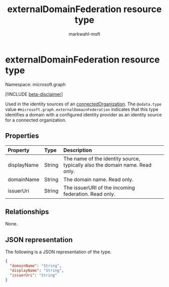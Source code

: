 ﻿---
title: "externalDomainFederation resource type"
description: "The externalDomainFederation type identifies a non-tenant domain with a configured identity provider as an identity source for a connected organization."
localization_priority: Normal
author: "markwahl-msft"
ms.prod: "microsoft-identity-platform"
doc_type: "resourcePageType"
---

# externalDomainFederation resource type

Namespace: microsoft.graph

[!INCLUDE [beta-disclaimer](../../includes/beta-disclaimer.md)]

Used in the identity sources of an [connectedOrganization](connectedOrganization.md). The `@odata.type` value `#microsoft.graph.externalDomainFederation` indicates that this type identifies a domain with a configured identity provider as an identity source for a connected organization.

## Properties

| Property    | Type   | Description                                                                 |
| :---------- | :----- | :-------------------------------------------------------------------------- |
| displayName | String | The name of the identity source, typically also the domain name. Read only. |
| domainName  | String | The domain name. Read only.                                                 |
| issuerUri   | String | The issuerURI of the incoming federation. Read only.                        |

## Relationships

None.

## JSON representation

The following is a JSON representation of the type.

<!-- {
  "blockType": "resource",
  "optionalProperties": [

  ],
  "@odata.type": "microsoft.graph.externalDomainFederation",
  "baseType": "microsoft.graph.identitySource"
}-->

```json
{
  "domainName": "String",
  "displayName": "String",
  "issuerUri": "String"
}
```

<!-- uuid: 16cd6b66-4b1a-43a1-adaf-3a886856ed98
2019-02-04 14:57:30 UTC -->

<!-- {
  "type": "#page.annotation",
  "description": "externalDomainFederation resource type",
  "keywords": "",
  "section": "documentation",
  "tocPath": ""
}-->
